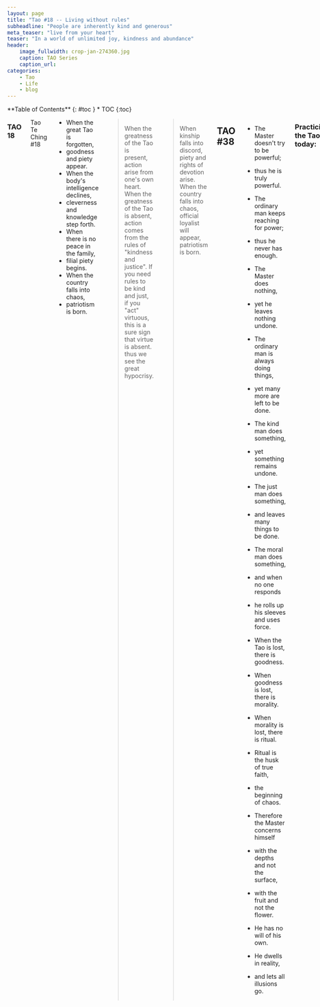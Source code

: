 ```yaml
---
layout: page
title: "Tao #18 -- Living without rules"
subheadline: "People are inherently kind and generous"
meta_teaser: "live from your heart"
teaser: "In a world of unlimited joy, kindness and abundance"
header:
    image_fullwidth: crop-jan-274360.jpg
    caption: TAO Series
    caption_url: 
categories:
    - Tao
    - Life
    - blog
---
```

<!--more-->

<div class="row">
<div class="medium-4 medium-push-8 columns" markdown="1">
<div class="panel radius" markdown="1">
**Table of Contents**
{: #toc }
*  TOC
{:toc}
</div>
</div><!-- /.medium-4.columns -->



<div class="medium-8 medium-pull-4 columns" markdown="1">


### TAO 18

Tao Te Ching #18

- When the great Tao is forgotten,
- goodness and piety appear.
- When the body's intelligence declines,
- cleverness and knowledge step forth.
- When there is no peace in the family,
- filial piety begins.
- When the country falls into chaos,
- patriotism is born.

> When the greatness of the Tao is present, action arise from one's own heart. When the greatness of the Tao is absent, action comes from the rules of "kindness and justice".  If you need rules to be kind and just, if you "act" virtuous, this is a sure sign that virtue is absent. thus we see the great hypocrisy. 

> When kinship falls into discord, piety and rights of devotion arise. When the country falls into chaos, official loyalist will appear, patriotism is born.


## TAO #38

- The Master doesn't try to be powerful;
- thus he is truly powerful.
- The ordinary man keeps reaching for power;
- thus he never has enough.

- The Master does nothing,
- yet he leaves nothing undone.
- The ordinary man is always doing things,
- yet many more are left to be done.

- The kind man does something,
- yet something remains undone.
- The just man does something,
- and leaves many things to be done.
- The moral man does something,
- and when no one responds
- he rolls up his sleeves and uses force.

- When the Tao is lost, there is goodness.
- When goodness is lost, there is morality.
- When morality is lost, there is ritual.
- Ritual is the husk of true faith,
- the beginning of chaos.

- Therefore the Master concerns himself
- with the depths and not the surface,
- with the fruit and not the flower.
- He has no will of his own.
- He dwells in reality,
- and lets all illusions go.

### Practicing the Tao - today:

> Everyone is God speaking.  -- Why be polite and Listen to him.
<cite>Sufi Poet: Hafiz</cite>

- Don't "act" virtuous; be virtue.
- Follow Mother Teresa's actions.


> What does Spring sound like? -- Boing!!

